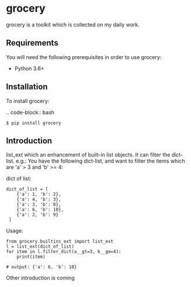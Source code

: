 grocery
=======
grocery is a toolkit which is collected on my daily work. 
   
Requirements
------------ 
You will need the following prerequisites in order to use grocery:
- Python 3.6+

Installation
------------
To install grocery:

.. code-block:: bash

    $ pip install grocery

Introduction
------------
list_ext which an enhancement of built-in list objects. It can filter the dict-list.
e.g.: You have the following dict-list, and want to filter the items which are 'a' > 3 and 'b' >= 4:

dict of list:

    dict_of_list = [
        {'a': 1, 'b': 2},
        {'a': 4, 'b': 3},
        {'a': 3, 'b': 8},
        {'a': 6, 'b': 10},
        {'a': 2, 'b': 9}
     ]

Usage:

    from grocery.builtins_ext import list_ext
    l = list_ext(dict_of_list)
    for item in l.filter_dict(a__gt=3, b__ge=4):
        print(item)
        
    # output: {'a': 6, 'b': 10}

Other introduction is coming